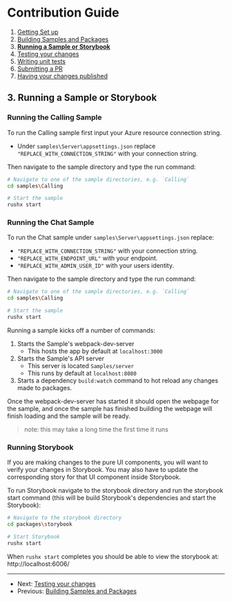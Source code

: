 # Contribution Guide

1. [Getting Set up](<./1. getting-set-up.md>)
2. [Building Samples and Packages](<./2. build-samples-and-packages.md>)
3. **[Running a Sample or Storybook](<./3. running-a-sample-or-storybook.md>)**
4. [Testing your changes](<./4. testing-your-changes.md>)
5. [Writing unit tests](<./5. writing-unit-tests.md>)
6. [Submitting a PR](<./6. submitting-a-pr.md>)
7. [Having your changes published](<./7. having-your-changes-published.md>)

## 3. Running a Sample or Storybook
### Running the Calling Sample
To run the Calling sample first input your Azure resource connection string.

* Under `samples\Server\appsettings.json` replace `"REPLACE_WITH_CONNECTION_STRING"` with your connection string.

Then navigate to the sample directory and type the run command:

```bash
# Navigate to one of the sample directories, e.g. `Calling`
cd samples\Calling

# Start the sample
rushx start
```
### Running the Chat Sample
To run the Chat sample under `samples\Server\appsettings.json` replace:

* `"REPLACE_WITH_CONNECTION_STRING"` with your connection string.
* `"REPLACE_WITH_ENDPOINT_URL"` with your endpoint.
* `"REPLACE_WITH_ADMIN_USER_ID"` with your users identity.

Then navigate to the sample directory and type the run command:

```bash
# Navigate to one of the sample directories, e.g. `Calling`
cd samples\Calling

# Start the sample
rushx start
```
Running a sample kicks off a number of commands:

1. Starts the Sample's webpack-dev-server
    * This hosts the app by default at `localhost:3000`
1. Starts the Sample's API server
    * This server is located `Samples/server`
    * This runs by default at `localhost:8080`
1. Starts a dependency `build:watch` command to hot reload any changes made to packages.

Once the webpack-dev-server has started it should open the webpage for the sample, and once the sample has finished building the webpage will finish loading and the sample will be ready.
> note: this may take a long time the first time it runs

### Running Storybook

If you are making changes to the pure UI components, you will want to verify your changes in Storybook. You may also have to update the corresponding story for that UI component inside Storybook.

To run Storybook navigate to the storybook directory and run the storybook start command (this will be build Storybook's dependencies and start the Storybook):

```bash
# Navigate to the storybook directory
cd packages\storybook

# Start Storybook
rushx start
```

When `rushx start` completes you should be able to view the storybook at: http://localhost:6006/

---

* Next: [Testing your changes](<./4. testing-your-changes.md>)
* Previous: [Building Samples and Packages](<./2. build-samples-and-packages.md>)
